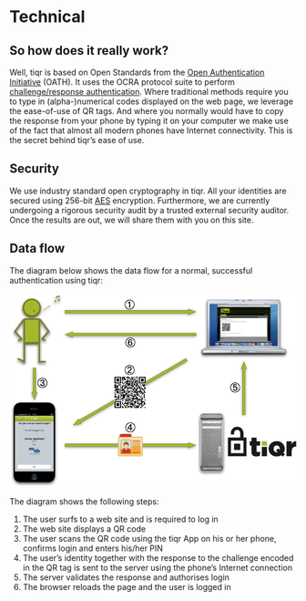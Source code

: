# Technical

## So how does it really work?
Well, tiqr is based on Open Standards from the [Open Authentication Initiative](http://www.openauthentication.org/) (OATH). It uses the OCRA protocol suite to perform [challenge/response authentication](http://en.wikipedia.org/wiki/Challenge-response_authentication). Where traditional methods require you to type in (alpha-)numerical codes displayed on the web page, we leverage the ease-of-use of QR tags. And where you normally would have to copy the response from your phone by typing it on your computer we make use of the fact that almost all modern phones have Internet connectivity. This is the secret behind tiqr’s ease of use.

## Security
We use industry standard open cryptography in tiqr. All your identities are secured using 256-bit [AES](http://en.wikipedia.org/wiki/Advanced_Encryption_Standard) encryption. Furthermore, we are currently undergoing a rigorous security audit by a trusted external security auditor. Once the results are out, we will share them with you on this site.

## Data flow
The diagram below shows the data flow for a normal, successful authentication using tiqr:

![How](./img/tiqr-how-does-it-work.png)

The diagram shows the following steps:

1. The user surfs to a web site and is required to log in
2. The web site displays a QR code
3. The user scans the QR code using the tiqr App on his or her phone, confirms login and enters his/her PIN
4. The user’s identity together with the response to the challenge encoded in the QR tag is sent to the server using the phone’s Internet connection
5. The server validates the response and authorises login
6. The browser reloads the page and the user is logged in